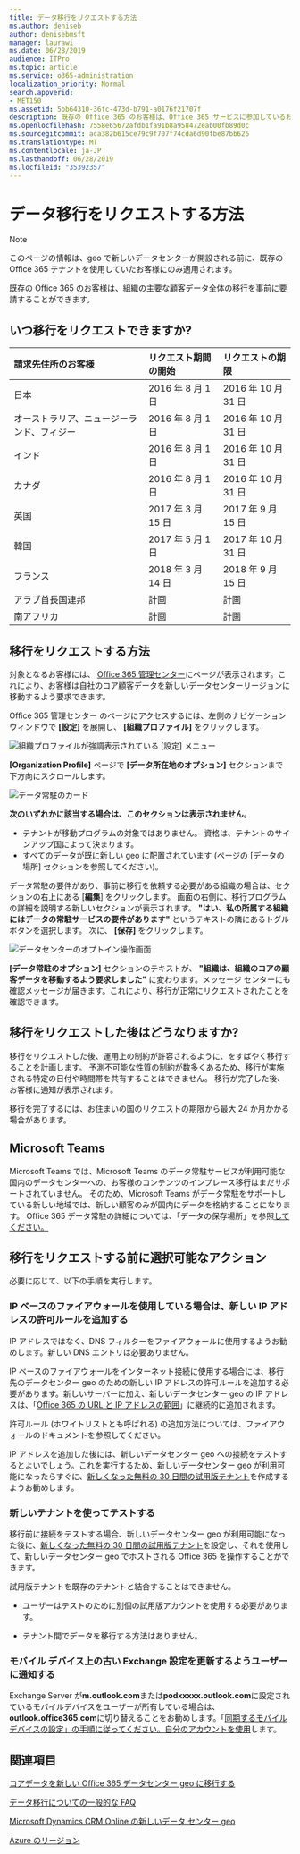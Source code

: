 ```yaml
---
title: データ移行をリクエストする方法
ms.author: deniseb
author: denisebmsft
manager: laurawi
ms.date: 06/28/2019
audience: ITPro
ms.topic: article
ms.service: o365-administration
localization_priority: Normal
search.appverid:
- MET150
ms.assetid: 5bb64310-36fc-473d-b791-a0176f21707f
description: 既存の Office 365 のお客様は、Office 365 サービスに参加しているお客様のデータを新しい geo へ移行するために、お住まいの国の期限より前にリクエストを送信する必要があります。
ms.openlocfilehash: 7558e65672afdb1fa91b8a958472eab00fb89d0c
ms.sourcegitcommit: aca382b615ce79c9f707f74cda6d90fbe87bb626
ms.translationtype: MT
ms.contentlocale: ja-JP
ms.lasthandoff: 06/28/2019
ms.locfileid: "35392357"
---
```

# <a name="how-to-request-your-data-move"></a>データ移行をリクエストする方法

> [!NOTE]
> このページの情報は、geo で新しいデータセンターが開設される前に、既存の Office 365 テナントを使用していたお客様にのみ適用されます。 
  
既存の Office 365 のお客様は、組織の主要な顧客データ全体の移行を事前に要請することができます。  
  
## <a name="when-can-i-request-a-move"></a>いつ移行をリクエストできますか?

|**請求先住所のお客様**|**リクエスト期間の開始**|**リクエストの期限**|
|:-----|:-----|:-----|
|日本  <br/> |2016 年 8 月 1 日  <br/> |2016 年 10 月 31 日  <br/> |
|オーストラリア、ニュージーランド、フィジー  <br/> |2016 年 8 月 1 日  <br/> |2016 年 10 月 31 日  <br/> |
|インド  <br/> |2016 年 8 月 1 日  <br/> |2016 年 10 月 31 日  <br/> |
|カナダ  <br/> |2016 年 8 月 1 日  <br/> |2016 年 10 月 31 日  <br/> |
|英国  <br/> |2017 年 3 月 15 日  <br/> |2017 年 9 月 15 日  <br/> |
|韓国  <br/> |2017 年 5 月 1 日  <br/> |2017 年 10 月 31 日  <br/> |
|フランス  <br/> |2018 年 3 月 14 日  <br/> |2018 年 9 月 15 日  <br/> |
|アラブ首長国連邦  <br/> |計画  <br/> |計画  <br/> |
|南アフリカ  <br/> |計画  <br/> |計画  <br/> |
   
## <a name="how-to-request-a-move"></a>移行をリクエストする方法

対象となるお客様には、 [Office 365 管理センター](https://aka.ms/365admin)にページが表示されます。これにより、お客様は自社のコア顧客データを新しいデータセンターリージョンに移動するよう要求できます。  
  
Office 365 管理センター のページにアクセスするには、左側のナビゲーション ウィンドウで **[設定]** を展開し、 **[組織プロファイル]** をクリックします。
  
![組織プロファイルが強調表示されている [設定] メニュー](media/22799fac-32b4-4f79-ae60-3f6ffb7cfbd7.png)
  
**[Organization Profile]** ページで **[データ所在地のオプション]** セクションまで下方向にスクロールします。 
  
![データ常駐のカード](media/fdb02cd0-825d-4d9e-bb35-6f806282884f.png)
  
**次のいずれかに該当する場合は、このセクションは表示されません**。
- テナントが移動プログラムの対象ではありません。  資格は、テナントのサインアップ国によって決まります。
- すべてのデータが既に新しい geo に配置されています (ページの [データの場所] セクションを参照してください)。 
  
データ常駐の要件があり、事前に移行を依頼する必要がある組織の場合は、セクションの右上にある [**編集**] をクリックします。 画面の右側に、移行プログラムの詳細を説明する新しいセクションが表示されます。 **"はい、私の所属する組織にはデータの常駐サービスの要件があります"** というテキストの隣にあるトグル ボタンを選択します。 次に、 **[保存]** をクリックします。
  
![データセンターのオプトイン操作画面](media/f97ab8d2-b0e1-49bf-9d6b-bf75f3081233.png)
  
**[データ常駐のオプション]** セクションのテキストが、 **"組織は、組織のコアの顧客データを移動するよう要求しました"** に変わります。メッセージ センターにも確認メッセージが届きます。これにより、移行が正常にリクエストされたことを確認できます。 


  
## <a name="what-happens-after-requesting-a-move"></a>移行をリクエストした後はどうなりますか?

移行をリクエストした後、運用上の制約が許容されるように、をすばやく移行することを計画します。 予測不可能な性質の制約が数多くあるため、移行が実施される特定の日付や時間帯を共有することはできません。 移行が完了した後、お客様に通知が表示されます。
  
移行を完了するには、お住まいの国のリクエストの期限から最大 24 か月かかる場合があります。
  
## <a name="microsoft-teams"></a>Microsoft Teams

Microsoft Teams では、Microsoft Teams のデータ常駐サービスが利用可能な国内のデータセンターへの、お客様のコンテンツのインプレース移行はまだサポートされていません。  そのため、Microsoft Teams がデータ常駐をサポートしている新しい地域では、新しい顧客のみが国内にデータを格納することになります。  Office 365 データ常駐の詳細については、「データの保存場所」を参照[してください。](https://products.office.com/where-is-your-data-located)   

## <a name="optional-actions-before-you-request-a-move"></a>移行をリクエストする前に選択可能なアクション

必要に応じて、以下の手順を実行します。
  
### <a name="if-you-use-an-ip-based-firewall-add-allow-rules-for-the-new-ip-addresses"></a>IP ベースのファイアウォールを使用している場合は、新しい IP アドレスの許可ルールを追加する

IP アドレスではなく、DNS フィルターをファイアウォールに使用するようお勧めします。新しい DNS エントリは必要ありません。
  
IP ベースのファイアウォールをインターネット接続に使用する場合には、移行先のデータセンター geo のための新しい IP アドレスの許可ルールを追加する必要があります。新しいサーバーに加え、新しいデータセンター geo の IP アドレスは、「[Office 365 の URL と IP アドレスの範囲](https://go.microsoft.com/fwlink/p/?LinkId=229631)」に継続的に追加されます。
  
許可ルール (ホワイトリストとも呼ばれる) の追加方法については、ファイアウォールのドキュメントを参照してください。
  
IP アドレスを追加した後には、新しいデータセンター geo への接続をテストするとよいでしょう。これを実行するため、新しいデータセンター geo が利用可能になったらすぐに、[新しくなった無料の 30 日間の試用版テナント](https://go.microsoft.com/fwlink/?LinkId=522463)を作成するようお勧めします。 
  
### <a name="test-using-a-new-tenant"></a>新しいテナントを使ってテストする

移行前に接続をテストする場合、新しいデータセンター geo が利用可能になった後に、[新しくなった無料の 30 日間の試用版テナント](https://go.microsoft.com/fwlink/?LinkId=522463)を設定し、それを使用して、新しいデータセンター geo でホストされる Office 365 を操作することができます。 
  
試用版テナントを既存のテナントと結合することはできません。
  
- ユーザーはテストのために別個の試用版アカウントを使用する必要があります。
    
- テナント間でデータを移行する方法はありません。
    
### <a name="notify-users-to-update-out-of-date-exchange-settings-on-mobile-devices"></a>モバイル デバイス上の古い Exchange 設定を更新するようユーザーに通知する

Exchange Server が**m.outlook.com**または**podxxxxx.outlook.com**に設定されているモバイルデバイスをユーザーが所有している場合は、 **outlook.office365.com**に切り替えることをお勧めします。「[同期するモバイルデバイスの設定」の手順に従ってください。自分のアカウントを使用](https://support.office.com/article/c9139caf-01ab-41a0-827c-3c06ee569ed3)します。

## <a name="related-topics"></a>関連項目

[コアデータを新しい Office 365 データセンター geo に移行する](moving-data-to-new-datacenter-geos.md)

[データ移行についての一般的な FAQ](data-move-faq.md)

[Microsoft Dynamics CRM Online の新しいデータ センター geo](https://go.microsoft.com/fwlink/p/?Linkid=615924)
  
[Azure のリージョン](https://azure.microsoft.com/en-us/regions/)
  

